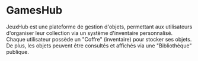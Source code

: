 # GamesHub
JeuxHub est une plateforme de gestion d'objets, permettant aux utilisateurs d'organiser leur collection via un système d'inventaire personnalisé.   Chaque utilisateur possède un "Coffre" (inventaire) pour stocker ses objets. De plus, les objets peuvent être consultés et affichés via une "Bibliothèque" publique.
